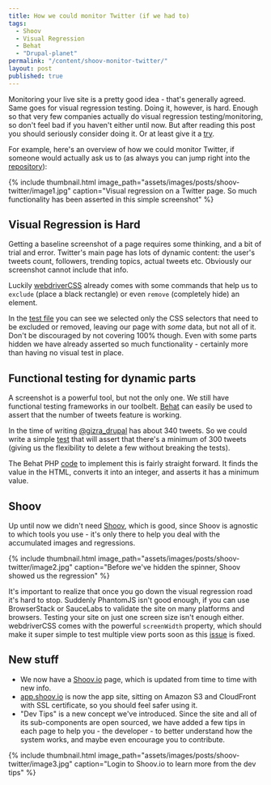 ```yaml
---
title: How we could monitor Twitter (if we had to)
tags:
  - Shoov
  - Visual Regression
  - Behat
  - "Drupal-planet"
permalink: "/content/shoov-monitor-twitter/"
layout: post
published: true
---
```




Monitoring your live site is a pretty good idea - that's generally agreed. Same goes for visual regression testing. Doing it, however, is hard. Enough so that very few companies actually do visual regression testing/monitoring, so don't feel bad if you haven't either until now. But after reading this post you should seriously consider doing it. Or at least give it a [try](https://github.com/shoov/test-example).

For example, here's an overview of how we could monitor Twitter, if someone would actually ask us to (as always you can jump right into the [repository](https://github.com/amitaibu/ci-tests-twitter)):

{% include thumbnail.html image_path="assets/images/posts/shoov-twitter/image1.jpg" caption="Visual regression on a Twitter page. So much functionality has been asserted in this simple screenshot" %}

<!-- more -->

## Visual Regression is Hard

Getting a baseline screenshot of a page requires some thinking, and a bit of trial and error.  Twitter's main page has lots of dynamic content: the user's tweets count, followers, trending topics, actual tweets etc. Obviously our screenshot cannot include that info.

Luckily [webdriverCSS](https://github.com/webdriverio/webdrivercss#setup) already comes with some commands that help us to `exclude` (place a black rectangle) or even `remove` (completely hide) an element.

In the [test file](https://github.com/amitaibu/ci-tests-twitter/blob/master/ui-tests/test/tests.js) you can see we selected only the CSS selectors that need to be excluded or removed, leaving our page with _some_ data, but not all of it. Don't be discouraged by not covering 100% though. Even with some parts hidden we have already asserted so much functionality - certainly more than having no visual test in place.

## Functional testing for dynamic parts

A screenshot is a powerful tool, but not the only one. We still have functional testing frameworks in our toolbelt. [Behat](https://www.gizra.com/content/behat-the-right-way/) can easily be used to assert that the number of tweets feature is working.

In the time of writing [@gizra_drupal](https://twitter.com/gizra_drupal) has about 340 tweets. So we could write a simple [test](https://github.com/amitaibu/ci-tests-twitter/blob/master/behat/features/user_page.feature) that will assert that there's a minimum of 300 tweets (giving us the flexibility to delete a few without breaking the tests).

The Behat PHP [code](https://github.com/amitaibu/ci-tests-twitter/blob/master/behat/features/bootstrap/FeatureContext.php#L18-L38) to implement this is fairly straight forward. It finds the value in the HTML, converts it into an integer, and asserts it has a minimum value.

## Shoov

Up until now we didn't need [Shoov](http://shoov.io/), which is good, since Shoov is agnostic to which tools you use - it's only there to help you deal with the accumulated images and regressions.

{% include thumbnail.html image_path="assets/images/posts/shoov-twitter/image2.jpg" caption="Before we've hidden the spinner, Shoov showed us the regression" %}

It's important to realize that once you go down the visual regression road it's hard to stop. Suddenly PhantomJS isn't good enough, if you can use BrowserStack or SauceLabs to validate the site on many platforms and browsers. Testing your site on just one screen size isn't enough either.  
webdriverCSS comes with the powerful `screenWidth` property, which should make it super simple to test multiple view ports soon as this [issue](https://github.com/webdriverio/webdrivercss/issues/73) is fixed.

## New stuff

* We now have a [Shoov.io](http://shoov.io) page, which is updated from time to time with new info.
* [app.shoov.io](https://app.shoov.io) is now the app site, sitting on Amazon S3 and CloudFront with SSL certificate, so you should feel safer using it.
* "Dev Tips" is a new concept we've introduced. Since the site and all of its sub-components are open sourced, we have added a few tips in each page to help you - the developer - to better understand how the system works, and maybe even encourage you to contribute.

{% include thumbnail.html image_path="assets/images/posts/shoov-twitter/image3.jpg" caption="Login to Shoov.io to learn more from the dev tips" %}
